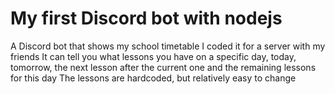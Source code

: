 # My first Discord bot with nodejs
A Discord bot that shows my school timetable 
I coded it for a server with my friends
It can tell you what lessons you have on a specific day,
today, tomorrow, the next lesson after the current one and 
the remaining lessons for this day
The lessons are hardcoded, but relatively easy to change
